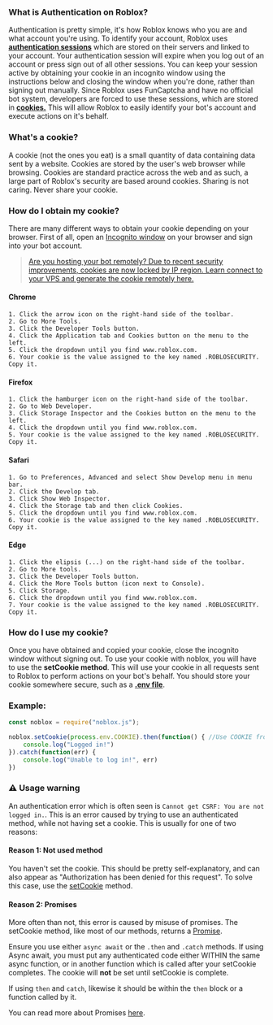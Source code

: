 ### What is Authentication on Roblox?
Authentication is pretty simple, it's how Roblox knows who you are and what account you're using. To identify your account, Roblox uses [**authentication sessions**](https://medium.com/@sherryhsu/session-vs-token-based-authentication-11a6c5ac45e4) which are stored on their servers and linked to your account. Your authentication session will expire when you log out of an account or press sign out of all other sessions. You can keep your session active by obtaining your cookie in an incognito window using the instructions below and closing the window when you're done, rather than signing out manually. Since Roblox uses FunCaptcha and have no official bot system, developers are forced to use these sessions, which are stored in [**cookies.**](https://support.mozilla.org/en-US/kb/cookies-information-websites-store-on-your-computer) This will allow Roblox to easily identify your bot's account and execute actions on it's behalf.

### What's a cookie?
A cookie (not the ones you eat) is a small quantity of data containing data sent by a website. Cookies are stored by the user's web browser while browsing. Cookies are standard practice across the web and as such, a large part of Roblox's security are based around cookies. Sharing is not caring. Never share your cookie.

### How do I obtain my cookie?
There are many different ways to obtain your cookie depending on your browser. First of all, open an [Incognito window](https://support.google.com/chrome/answer/95464?co=GENIE.Platform%3DDesktop&hl=en) on your browser and sign into your bot account.

> [Are you hosting your bot remotely? Due to recent security improvements, cookies are now locked by IP region. Learn connect to your VPS and generate the cookie remotely here.](https://noblox.js.org/tutorial-VPS%20Authentication.html)

#### **Chrome**
    1. Click the arrow icon on the right-hand side of the toolbar. 
    2. Go to More Tools. 
    3. Click the Developer Tools button. 
    4. Click the Application tab and Cookies button on the menu to the left. 
    5. Click the dropdown until you find www.roblox.com. 
    6. Your cookie is the value assigned to the key named .ROBLOSECURITY. Copy it.
#### **Firefox**
    1. Click the hamburger icon on the right-hand side of the toolbar. 
    2. Go to Web Developer. 
    3. Click Storage Inspector and the Cookies button on the menu to the left. 
    4. Click the dropdown until you find www.roblox.com. 
    5. Your cookie is the value assigned to the key named .ROBLOSECURITY. Copy it.
#### **Safari**
    1. Go to Preferences, Advanced and select Show Develop menu in menu bar. 
    2. Click the Develop tab. 
    3. Click Show Web Inspector. 
    4. Click the Storage tab and then click Cookies. 
    5. Click the dropdown until you find www.roblox.com. 
    6. Your cookie is the value assigned to the key named .ROBLOSECURITY. Copy it.
#### **Edge**
    1. Click the elipsis (...) on the right-hand side of the toolbar. 
    2. Go to More tools. 
    3. Click the Developer Tools button. 
    4. Click the More Tools button (icon next to Console). 
    5. Click Storage. 
    6. Click the dropdown until you find www.roblox.com. 
    7. Your cookie is the value assigned to the key named .ROBLOSECURITY. Copy it.

### How do I use my cookie?
Once you have obtained and copied your cookie, close the incognito window without signing out. To use your cookie with noblox, you will have to use the **setCookie method**. This will use your cookie in all requests sent to Roblox to perform actions on your bot's behalf. You should store your cookie somewhere secure, such as a [**.env file**](https://medium.com/the-node-js-collection/making-your-node-js-work-everywhere-with-environment-variables-2da8cdf6e786).

### Example:
```javascript
const noblox = require("noblox.js");

noblox.setCookie(process.env.COOKIE).then(function() { //Use COOKIE from our .env file.
    console.log("Logged in!")
}).catch(function(err) {
    console.log("Unable to log in!", err)
})
```

### ⚠️ Usage warning

An authentication error which is often seen is `Cannot get CSRF: You are not logged in.`.
This is an error caused by trying to use an authenticated method, while not having set a cookie.
This is usually for one of two reasons:
#### Reason 1: Not used method
You haven't set the cookie. This should be pretty self-explanatory, and can also appear as "Authorization has been denied for this request".
To solve this case, use the [setCookie](./global.html#setCookie) method.


#### Reason 2: Promises
More often than not, this error is caused by misuse of promises.
The setCookie method, like most of our methods, returns a [Promise](https://developer.mozilla.org/en-US/docs/Web/JavaScript/Reference/Global_Objects/Promise).

Ensure you use either `async await` or the `.then` and `.catch` methods. If using Async await, you must put any
authenticated code either WITHIN the same async function, or in another function which is called after your setCookie 
completes. The cookie will **not** be set until setCookie is complete.

If using `then` and `catch`, likewise it should be within the `then` block or a function called by it.

You can read more about Promises [here](./tutorial-Promises.html).
